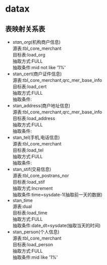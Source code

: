 # datax
## 表映射关系表
- *stan_org*(机构商户信息)
</br>源表:tbl_core_merchant
</br>目标表:load_org
</br>抽取方式:FULL
</br>抽取条件:mid not like '1%'
- stan_cert(商户证件信息)
</br>源表:tbl_core_merchant,qrc_mer_base_info
</br>目标表:load_cert
</br>抽取方式:FULL
</br>抽取条件:
- stan_address(商户地址信息)
</br>源表:tbl_core_merchant,qrc_mer_base_info
</br>目标表:load_address
</br>抽取方式:FULL
</br>抽取条件:
- stan_tel(手机,电话信息)
</br>源表:tbl_core_merchant
</br>目标表:load_tel
</br>抽取方式:FULL
</br>抽取条件:
- stan_stif(交易信息)
</br>源表:tbl_core_postrans_nor
</br>目标表:load_stif
</br>抽取方式:Increment
</br>抽取条件:time=sysdate-1(抽取前一天的数据)
- stan_time
</br>源表:dual
</br>目标表:load_time
</br>抽取方式:FULL
</br>抽取条件:date_dt=sysdate(抽取当天的时间)
- stan_person(个人信息)
</br>源表:tbl_core_merchant
</br>目标表:load_person
</br>抽取方式:FULL
</br>抽取条件:mid like '1%'

